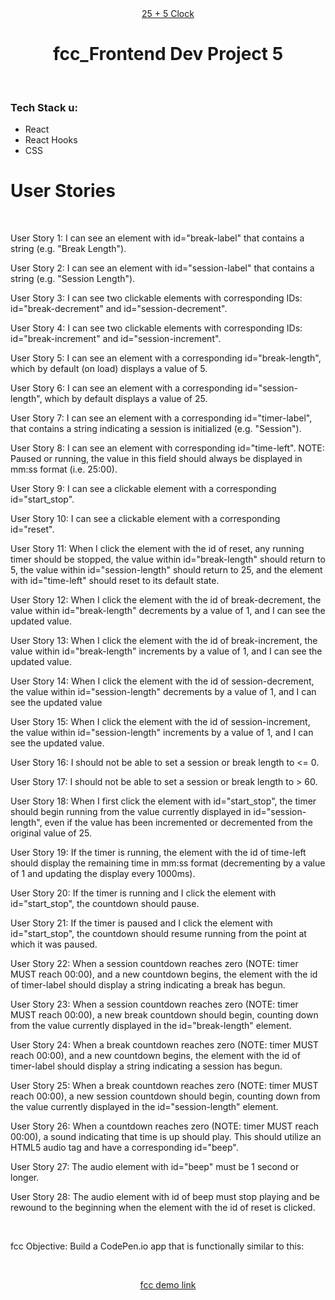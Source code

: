 <div align="center"><a href="https://fcc-clock-koushik.netlify.app/" target="_blank">25 + 5 Clock</a></div>
<h1 align="center">fcc_Frontend Dev Project 5</h1><br>
<h3 align="left">Tech Stack u:</h3>
<ul>
<li>React</li>
<li>React Hooks</li>
<li>CSS</li>
</ul>
<h1 align="left">User Stories</h1> <br>

<p>User Story 1: I can see an element with id="break-label" that contains a string (e.g. "Break Length").</p>
<p>User Story 2: I can see an element with id="session-label" that contains a string (e.g. "Session Length").</p>
<p>User Story 3: I can see two clickable elements with corresponding IDs: id="break-decrement" and id="session-decrement".</p>
<p>User Story 4:  I can see two clickable elements with corresponding IDs: id="break-increment" and id="session-increment".</p>
<p>User Story 5: I can see an element with a corresponding id="break-length", which by default (on load) displays a value of 5.</p>
<p>User Story 6: I can see an element with a corresponding id="session-length", which by default displays a value of 25.<p>
<p>User Story 7: I can see an element with a corresponding id="timer-label", that contains a string indicating a session is initialized (e.g. "Session").</p>
<p>User Story 8: I can see an element with corresponding id="time-left". NOTE: Paused or running, the value in this field should always be displayed in mm:ss format (i.e. 25:00).</p>
<p>User Story 9: I can see a clickable element with a corresponding id="start_stop".</p>
<p>User Story 10: I can see a clickable element with a corresponding id="reset".</p>
<p>User Story 11: When I click the element with the id of reset, any running timer should be stopped, the value within id="break-length" should return to 5, the value within id="session-length" should return to 25, and the element with id="time-left" should reset to its default state.</p>
<p>User Story 12: When I click the element with the id of break-decrement, the value within id="break-length" decrements by a value of 1, and I can see the updated value.</p>
<p>User Story 13: When I click the element with the id of break-increment, the value within id="break-length" increments by a value of 1, and I can see the updated value.</p>
<p>User Story 14: When I click the element with the id of session-decrement, the value within id="session-length" decrements by a value of 1, and I can see the updated value</p>
<p>User Story 15: When I click the element with the id of session-increment, the value within id="session-length" increments by a value of 1, and I can see the updated value.</p>
<p>User Story 16: I should not be able to set a session or break length to <= 0.</p>
<p>User Story 17: I should not be able to set a session or break length to > 60.</p>
<p>User Story 18: When I first click the element with id="start_stop", the timer should begin running from the value currently displayed in id="session-length", even if the value has been incremented or decremented from the original value of 25.</p>
<p>User Story 19: If the timer is running, the element with the id of time-left should display the remaining time in mm:ss format (decrementing by a value of 1 and updating the display every 1000ms).</p>
<p>User Story 20: If the timer is running and I click the element with id="start_stop", the countdown should pause.</p>
<p>User Story 21: If the timer is paused and I click the element with id="start_stop", the countdown should resume running from the point at which it was paused.</p>
<p>User Story 22: When a session countdown reaches zero (NOTE: timer MUST reach 00:00), and a new countdown begins, the element with the id of timer-label should display a string indicating a break has begun.</p>
<p>User Story 23: When a session countdown reaches zero (NOTE: timer MUST reach 00:00), a new break countdown should begin, counting down from the value currently displayed in the id="break-length" element.</p>
<p>User Story 24: When a break countdown reaches zero (NOTE: timer MUST reach 00:00), and a new countdown begins, the element with the id of timer-label should display a string indicating a session has begun.</p>
<p>User Story 25: When a break countdown reaches zero (NOTE: timer MUST reach 00:00), a new session countdown should begin, counting down from the value currently displayed in the id="session-length" element.</p>
<p>User Story 26: When a countdown reaches zero (NOTE: timer MUST reach 00:00), a sound indicating that time is up should play. This should utilize an HTML5 audio tag and have a corresponding id="beep".</p>
<p>User Story 27: The audio element with id="beep" must be 1 second or longer.</p>
<p>User Story 28: The audio element with id of beep must stop playing and be rewound to the beginning when the element with the id of reset is clicked.</p><br>
<p align="left">fcc Objective: Build a CodePen.io app that is functionally similar to this: </p><br>
<p align="center"><a href="https://codepen.io/freeCodeCamp/full/XpKrrW" target="_blank">fcc demo link</a></p>